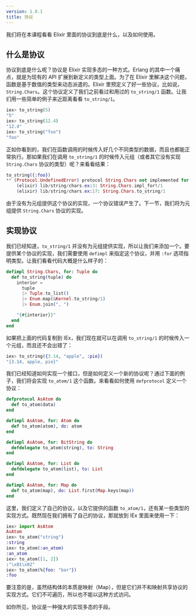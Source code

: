 ```yaml
---
version: 1.0.1
title: 协议
---
```


我们将在本课程看看 Elixir 里面的协议到底是什么，以及如何使用。  



## 什么是协议

协议到底是什么呢？协议是 Elixir 实现多态的一种方式。Erlang 的其中一个痛点，就是为现有的 API 扩展到新定义的类型上面。为了在 Elixir 里解决这个问题，函数是基于数值的类型来动态派遣的。Elixir 里预定义了好一些协议，比如说，`String.Chars`。这个协议定义了我们之前看过和用过的 `to_string/1` 函数。让我们用一些简单的例子来近距离看看 `to_string/1`。  


```elixir
iex> to_string(5)
"5"
iex> to_string(12.4)
"12.4"
iex> to_string("foo")
"foo"
```

正如你看到的，我们在函数调用的时候传入好几个不同类型的数据，而且也都能正常执行。那如果我们在调用 `to_string/1` 的时候传入元组（或者其它没有实现 `String.Chars` 协议的类型）呢？来看看结果：  

```elixir
to_string({:foo})
** (Protocol.UndefinedError) protocol String.Chars not implemented for {:foo}
    (elixir) lib/string/chars.ex:3: String.Chars.impl_for!/1
    (elixir) lib/string/chars.ex:17: String.Chars.to_string/1
```

由于没有为元组提供这个协议的实现，一个协议错误产生了。下一节，我们将为元组提供 `String.Chars` 协议的实现。  

## 实现协议

我们已经知道，`to_string/1` 并没有为元组提供实现，所以让我们来添加一个。要提供某个协议的实现，我们需要使用 `defimpl` 来指定这个协议，并用 `:for` 选项指明类型。让我们看看代码大概是什么样子的：  

```elixir
defimpl String.Chars, for: Tuple do
  def to_string(tuple) do
    interior =
      tuple
      |> Tuple.to_list()
      |> Enum.map(&Kernel.to_string/1)
      |> Enum.join(", ")

    "{#{interior}}"
  end
end
```

如果把上面的代码复制到 IEx，我们现在就可以在调用 `to_string/1` 的时候传入一个元组，而且还不会出错了：  

```elixir
iex> to_string({3.14, "apple", :pie})
"{3.14, apple, pie}"
```

我们已经知道如何实现一个接口，但是如何定义一个新的协议呢？通过下面的例子，我们将会实现 `to_atom/1` 这个函数。来看看如何使用 `defprotocol` 定义一个协议：  

```elixir
defprotocol AsAtom do
  def to_atom(data)
end

defimpl AsAtom, for: Atom do
  def to_atom(atom), do: atom
end

defimpl AsAtom, for: BitString do
  defdelegate to_atom(string), to: String
end

defimpl AsAtom, for: List do
  defdelegate to_atom(list), to: List
end

defimpl AsAtom, for: Map do
  def to_atom(map), do: List.first(Map.keys(map))
end
```

这里，我们定义了自己的协议，以及它提供的函数 `to_atom/1`，还有某一些类型的实现方式。既然现在我们拥有了自己的协议，那就放到 IEx 里面来使用一下：  

```elixir
iex> import AsAtom
AsAtom
iex> to_atom("string")
:string
iex> to_atom(:an_atom)
:an_atom
iex> to_atom([1, 2])
:"\x01\x02"
iex> to_atom(%{foo: "bar"})
:foo
```

要注意的是，虽然结构体的本质是映射（Map），但是它们并不和映射共享协议的实现方式。它们不可遍历，所以也不能以这种方式访问。  

如你所见，协议是一种强大的实现多态的手段。  
